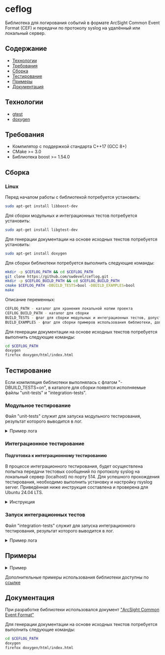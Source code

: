 # ceflog

Библиотека для логирования событий в формате ArcSight Common Event Format (CEF) и передачи по протоколу syslog на удалённый или локальный сервер.

## Содержание
- [Технологии](#Технологии)
- [Требования](#Требования)
- [Сборка](#Сборка)
- [Тестирование](#Тестирование)
- [Примеры](#Примеры)
- [Документация](#Документация)

## Технологии
- [gtest](https://google.github.io/googletest/)
- [doxygen](https://www.doxygen.nl/)

## Требования

- Компилятор с поддержкой стандарта C++17 (GCC 8+)
- CMake >= 3.0
- Библиотека boost >= 1.54.0

## Сборка

### Linux

Перед началом работы с библиотекой потребуется установить:
```bash
sudo apt-get install libboost-dev
```
Для сборки модульных и интеграционных тестов потребуется установить:
```bash
sudo apt-get install libgtest-dev
```
Для генерации документации на основе исходных текстов потребуется установить:
```bash
sudo apt-get install doxygen
```

Для сборки библиотеки потребуется выполнить следующие команды:
```bash
mkdir -p $CEFLOG_PATH && cd $CEFLOG_PATH
git clone https://github.com/swdevel/ceflog.git .
mkdir -p $CEFLOG_BUILD_PATH && cd $CEFLOG_BUILD_PATH
cmake $CEFLOG_PATH -DBUILD_TESTS=bool -DBUILD_EXAMPLES=bool
make
```

Описание переменных:
```bash
CEFLOG_PATH - каталог для хранения локальной копии проекта
CEFLOG_BUILD_PATH - каталог для сборки
BUILD_TESTS - флаг для сборки модульных и интеграционных тестов, допустимые значения: on/off
BUILD_EXAMPLES - флаг для сборки примеров использования библиотеки, допустимые значения: on/off
```

Для генерации документации на основе исходных текстов потребуется выполнить следующие команды:
```bash
cd $CEFLOG_PATH
doxygen
firefox doxygen/html/index.html
```

## Тестирование

Если компиляция библиотеки выполнялась с флагом "-DBUILD_TESTS=on", в каталоге для сборки появятся исполняемые файлы "unit-tests" и "integration-tests".

### Модульное тестирование

Файл "unit-tests" служит для запуска модульного тестирования, результат которого выводится в лог.

<details>
<summary>Пример лога</summary>

```bash
./unit-tests
[==========] Running 14 tests from 3 test suites.
[----------] Global test environment set-up.
[----------] 12 tests from CEFEventTest
[ RUN      ] CEFEventTest.ConstructorTest
[       OK ] CEFEventTest.ConstructorTest (0 ms)
[ RUN      ] CEFEventTest.CopyConstructorTest
[       OK ] CEFEventTest.CopyConstructorTest (0 ms)
...
[----------] Global test environment tear-down
[==========] 14 tests from 3 test suites ran. (1 ms total)
[  PASSED  ] 14 tests.
```

</details>

### Интеграционное тестирование

#### Подготовка к интеграционному тестированию

В процессе интеграционного тестирования, будет осуществлена попытка передачи тестовых сообщений по протоколу syslog на локальный сервер (localhost) по порту 514. Для успешного прохождения тестирования, необходимо выполнить установку и настройку rsyslog server.
Приведённая ниже инструкция составлена и проверена для Ubuntu 24.04 LTS.

<details>
<summary>Инструкция</summary>

#### Шаг 1

Для проверки наличия установленного rsyslog сервиса необходимо выполнить следующую команду:
```bash
apt list -a rsyslog
```
Если rsyslog отсутствует, то его можно установить при помощи следующей команды:
```bash
sudo apt-get install rsyslog -y or sudo apt install rsyslog -y
```
После установки сервиса необходимо настроить его запуск при старте системы и запустить. Для этого необходимо выполнить следующие команды:
```bash
sudo systemctl start rsyslog
sudo systemctl enable rsyslog
```

#### Шаг 2

Далее необходимо сконфигурировать сервис для приёма сообщений по протоколу UDP. Для этого необходимо открыть для редактирования конфигурационный файл сервиса:
```bash
sudo vi /etc/rsyslog.conf
```
В конфигурационном файле необходимо найти следующие строки:
```bash
...
# provides UDP syslog reception
# module(load="imudp")
# input(type="imudp" port="514")

# provides TCP syslog reception
# module(load="imtcp")
# input(type="imtcp" port="514")
...
```
Если они закомментированы, то необходимо удалить символ комментария "#":
```bash
# provides UDP syslog reception
module(load="imudp")
input(type="imudp" port="514")

# provides TCP syslog reception
module(load="imtcp")
input(type="imtcp" port="514")
...
```
Ниже необходимо добавить следующие строки:
```bash
$template RemInputLogs, "/var/log/remotelogs/%FROMHOST-IP%/%PROGRAMNAME%.log"
*.* ?RemInputLogs
```
Пример результата:
```bash
...
# provides UDP syslog reception
module(load="imudp")
input(type="imudp" port="514")

# provides TCP syslog reception
module(load="imtcp")
input(type="imtcp" port="514")

$template RemInputLogs, "/var/log/remotelogs/%FROMHOST-IP%/%PROGRAMNAME%.log"
*.* ?RemInputLogs
...
```
После этого необходимо сохранить изменения и завершить редактирование конфигурационного файла.
Для валидации изменений конфигурационного файла можно использовать команду:
```bash
rsyslogd -f /etc/rsyslog.conf -N1
rsyslogd: version 8.2312.0, config validation run (level 1), master config /etc/rsyslog.conf
rsyslogd: End of config validation run. Bye.
```

#### Шаг 3
Если в тестовом окружении используется firewall, то необходимо настроить доступы для rsyslog. Для это необходимо выполнить следующие команды:
```bash
sudo ufw allow 514/tcp
sudo ufw allow 514/udp
```

#### Шаг 4
Для того чтобы применились изменения конфигурации, необходимо перезапустить сервис rsyslog при помощи команды:
```bash
sudo systemctl restart rsyslog
```
Статус сервиса можно проверить при помощи команды:
```bash
sudo systemctl status rsyslog
```

</details>

### Запуск интеграционных тестов

Файл "integration-tests" служит для запуска интеграционного тестирования, результат которого выводится в лог.

<details>
<summary>Пример лога</summary>

```bash
./integration-tests
[==========] Running 9 tests from 1 test suite.
[----------] Global test environment set-up.
[----------] 9 tests from SyslogAsyncClientTest
[ RUN      ] SyslogAsyncClientTest.ConstructorTest_InvalidParams
[       OK ] SyslogAsyncClientTest.ConstructorTest_InvalidParams (0 ms)
[ RUN      ] SyslogAsyncClientTest.SetMaxTransmittedMessagesPerSecondTest
[       OK ] SyslogAsyncClientTest.SetMaxTransmittedMessagesPerSecondTest (0 ms)
...
[----------] Global test environment tear-down
[==========] 9 tests from 1 test suite ran. (3765 ms total)
[  PASSED  ] 9 tests.
```

</details>

## Примеры

<details>
<summary>Пример</summary>

Пример использования библиотеки для создания события в формате CEF с последующей отправкой на локальный syslog сервер:

```cpp
#include "CEFLog.h"

using namespace ceflog::syslog;
using namespace ceflog::event;

int main()
{
    /**
     * Создание экземпляра фабрики для генерации событий в формате CEF
     */

    const uint8_t formatVersion = 0;
    const std::string deviceVendor = "Security";
    const std::string deviceProduct = "threatmanager";
    const std::string deviceVersion = "1.0";

    const CEFEventFactory factory(formatVersion, deviceVendor, deviceProduct, deviceVersion);

    /**
     * Генерация события в формате CEF
     */
    const std::string deviceEventClassId = "100";
    const std::string eventName = "worm successfully stopped";
    const CEFSeverity severity = CEFSeverity::VeryHigh;

    const std::vector<CEFEventExtension> extensions = {{"src", "10.0.0.1"},
                                                       {"dst", "2.1.2.2"},
                                                       {"spt", "1232"}};

    const auto event = factory.CreateEvent(deviceEventClassId,
                                           eventName,
                                           severity,
                                           extensions);

    /**
     * Сериализация события в строковое представление
     *
     */
    CEFEventStringSerializer serializer;
    const auto message = serializer.Serialize(event);

    /**
     * Создание логгера для передачи сообщений по протоколу syslog на локальный (localhost) syslog сервер
     *
     */
    auto sysloggerBackend = std::make_shared<SyslogBoostClientBackend>("127.0.0.1",
                                                                       deviceProduct);
    SyslogAsyncClient sysloggerClient(sysloggerBackend);

    /**
     * Передача сообщения по протоколу syslog
     */
    sysloggerClient.PushMessage(SyslogSeverity::Info, message);

    return 0;
}
```
Для сборки примера необходимо выполнить линковку с библиотеками "ceflog" и "Boost::log":
```cmake
set(Boost_USE_STATIC_LIBS on)

find_package(Boost 1.54.0 REQUIRED COMPONENTS log)
if (Boost_FOUND)
    include_directories(${Boost_INCLUDE_DIRS})
    link_directories(${Boost_LIBRARY_DIRS})
endif()

add_executable(example
    ${CMAKE_CURRENT_SOURCE_DIR}/main.cpp
)
target_link_libraries(example ceflog Boost::log)
```

</details>

Дополнительные примеры использования библиотеки доступны по [ссылке](https://github.com/swdevel/ceflog/tree/main/examples) 

## Документация

При разработке библиотеки использовался документ ["ArcSight Common Event Format"](https://www.microfocus.com/documentation/arcsight/arcsight-smartconnectors-8.4/pdfdoc/cef-implementation-standard/cef-implementation-standard.pdf)

Для генерации документации на основе исходных текстов потребуется выполнить следующие команды:
```bash
cd $CEFLOG_PATH
doxygen
firefox doxygen/html/index.html
```